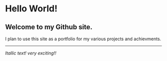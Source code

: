 # Hello World!

## Welcome to my Github site.

I plan to use this site as a portfolio for my various projects and achievments.


----------

*Itallic text! very exciting!!*